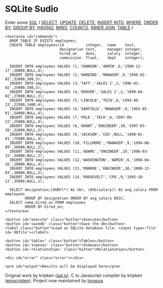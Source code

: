   <h1>SQLite Sudio</h1>

  <main>
    <label for='commands'>Enter some 
      <a href="https://www.w3schools.com/sql/default.asp">SQL</a></label> (
      <a href="https://www.w3schools.com/sql/sql_select.asp">SELECT</a>, 
      <a href="https://www.w3schools.com/sql/sql_update.asp">UPDATE</a>, 
      <a href="https://www.w3schools.com/sql/sql_delete.asp">DELETE</a>, 
      <a href="https://www.w3schools.com/sql/sql_insert.asp">INSERT INTO</a>, 
      <a href="https://www.w3schools.com/sql/sql_where.asp">WHERE</a>, 
      <a href="https://www.w3schools.com/sql/sql_orderby.asp">ORDER BY</a>, 
      <a href="https://www.w3schools.com/sql/sql_groupby.asp">GROUP BY</a>, 
      <a href="https://www.w3schools.com/sql/sql_having.asp">HAVING</a>, 
      <a href="https://www.w3schools.com/sql/sql_min_max.asp">MIN()</a>, 
      <a href="https://www.w3schools.com/sql/sql_count_avg_sum.asp">COUNT()</a>, 
      <a href="https://www.w3schools.com/sql/sql_join_inner.asp">INNER JOIN</a>, 
      <a href="https://www.w3schools.com/sql/sql_create_table.asp">TABLE</a> )
    <br>

    <textarea id="commands">
      DROP TABLE IF EXISTS employees;
      CREATE TABLE employees(id          integer,  name    text,
                             designation text,     manager integer,
                             hired_on    date,     salary  integer,
                             commission  float,    dept    integer);

      INSERT INTO employees VALUES (1,'JOHNSON','ADMIN',6,'1990-12-17',18000,NULL,4);
      INSERT INTO employees VALUES (2,'HARDING','MANAGER',9,'1998-02-02',52000,300,3);
      INSERT INTO employees VALUES (3,'TAFT','SALES I',2,'1996-01-02',25000,500,3);
      INSERT INTO employees VALUES (4,'HOOVER','SALES I',2,'1990-04-02',27000,NULL,3);
      INSERT INTO employees VALUES (5,'LINCOLN','TECH',6,'1994-06-23',22500,1400,4);
      INSERT INTO employees VALUES (6,'GARFIELD','MANAGER',9,'1993-05-01',54000,NULL,4);
      INSERT INTO employees VALUES (7,'POLK','TECH',6,'1997-09-22',25000,NULL,4);
      INSERT INTO employees VALUES (8,'GRANT','ENGINEER',10,'1997-03-30',32000,NULL,2);
      INSERT INTO employees VALUES (9,'JACKSON','CEO',NULL,'1990-01-01',75000,NULL,4);
      INSERT INTO employees VALUES (10,'FILLMORE','MANAGER',9,'1994-08-09',56000,NULL,2);
      INSERT INTO employees VALUES (11,'ADAMS','ENGINEER',10,'1996-03-15',34000,NULL,2);
      INSERT INTO employees VALUES (12,'WASHINGTON','ADMIN',6,'1998-04-16',18000,NULL,4);
      INSERT INTO employees VALUES (13,'MONROE','ENGINEER',10,'2000-12-03',30000,NULL,2);
      INSERT INTO employees VALUES (14,'ROOSEVELT','CPA',9,'1995-10-12',35000,NULL,1);

      SELECT designation,COUNT(*) AS nbr, (AVG(salary)) AS avg_salary FROM employees 
             GROUP BY designation ORDER BY avg_salary DESC;
      SELECT name,hired_on FROM employees 
             ORDER BY hired_on;
    </textarea>

    <button id="execute" class="button">Execute</button>
    <button id='savedb' class="button">Save the db</button>
    <label class="button">Load an SQLite database file: <input type='file' id='dbfile'></label>

    <button id='tables' class="button">Tables</button>
    <button id='indexes' class="button">Indexes</button>
    <button id='relationships' class="button">Relationships</button>
       
    <div id="error" class="error"></div>

    <pre id="output">Results will be displayed here</pre>
  </main>

  <footer>
    Original work by kripken (<a href='https://github.com/sql-js/sql.js'>sql.js</a>).
    C to Javascript compiler by kripken (<a href='https://github.com/kripken/emscripten'>emscripten</a>).
    Project now maintained by <a href='https://github.com/lovasoa'>lovasoa</a>
  </footer>
